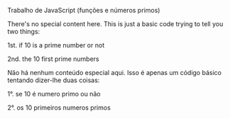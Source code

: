 Trabalho de JavaScript (funções e números primos)

There's no special content here. This is just a basic code trying to tell you two things:

1st. if 10 is a prime number or not

2nd. the 10 first prime numbers

Não há nenhum conteúdo especial aqui. Isso é apenas um código básico tentando dizer-lhe duas coisas:

1°. se 10 é numero primo ou não

2°. os 10 primeiros numeros primos

